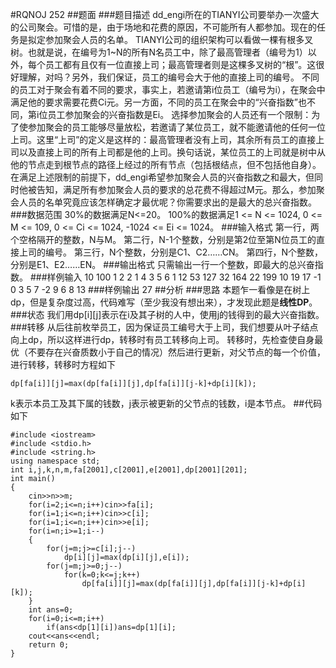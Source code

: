 #RQNOJ 252
##题面
###题目描述
dd_engi所在的TIANYI公司要举办一次盛大的公司聚会。可惜的是，由于场地和花费的原因，不可能所有人都参加。现在的任务是拟定参加聚会人员的名单。
TIANYI公司的组织架构可以看做一棵有根多叉树。也就是说，在编号为1~N的所有N名员工中，除了最高管理者（编号为1）以外，每个员工都有且仅有一位直接上司；最高管理者则是这棵多叉树的“根”。这很好理解，对吗？另外，我们保证，员工的编号会大于他的直接上司的编号。
不同的员工对于聚会有着不同的要求，事实上，若邀请第i位员工（编号为i），在聚会中满足他的要求需要花费Ci元。另一方面，不同的员工在聚会中的“兴奋指数”也不同，第i位员工参加聚会的兴奋指数是Ei。
选择参加聚会的人员还有一个限制：为了使参加聚会的员工能够尽量放松，若邀请了某位员工，就不能邀请他的任何一位上司。这里“上司”的定义是这样的：最高管理者没有上司，其余所有员工的直接上司以及直接上司的所有上司都是他的上司。换句话说，某位员工的上司就是树中从他的节点走到根节点的路径上经过的所有节点（包括根结点，但不包括他自身）。
在满足上述限制的前提下，dd_engi希望参加聚会人员的兴奋指数之和最大，但同时他被告知，满足所有参加聚会人员的要求的总花费不得超过M元。那么，参加聚会人员的名单究竟应该怎样确定才最优呢？你需要求出的是最大的总兴奋指数。
###数据范围
30%的数据满足N<=20。
100%的数据满足1 <= N <= 1024, 0 <= M <= 109, 0 <= Ci <= 1024, -1024 <= Ei <= 1024。
###输入格式
第一行，两个空格隔开的整数，N与M。
第二行，N-1个整数，分别是第2位至第N位员工的直接上司的编号。
第三行，N个整数，分别是C1、C2……CN。
第四行，N个整数，分别是E1、E2……EN。
###输出格式
只需输出一行一个整数，即最大的总兴奋指数。
###样例输入 
	10 100
	1 2 2 1 4 3 5 6 1
	12 53 127 32 164 22 199 10 19 17
	-1 0 3 5 7 -2 9 6 8 13
###样例输出 
	27
##分析
###思路
本题乍一看像是在树上dp，但是复杂度过高，代码难写（至少我没有想出来），才发现此题是**线性DP**。
###状态
我们用dp\[i]\[j]表示在i及其子树的人中，使用j的钱得到的最大兴奋指数。
###转移
从后往前枚举员工，因为保证员工编号大于上司，我们想要从叶子结点向上dp，所以这样进行dp，转移时有员工转移向上司。
转移时，先检查使自身最优（不要存在兴奋质数小于自己的情况）然后进行更新，对父节点的每一个价值，进行转移，转移时方程如下

	dp[fa[i]][j]=max(dp[fa[i]][j],dp[fa[i]][j-k]+dp[i][k]);
k表示本员工及其下属的钱数，j表示被更新的父节点的钱数，i是本节点。
##代码如下
```
#include <iostream>
#include <stdio.h>
#include <string.h>
using namespace std;
int i,j,k,n,m,fa[2001],c[2001],e[2001],dp[2001][201];
int main()
{
	cin>>n>>m;
	for(i=2;i<=n;i++)cin>>fa[i];
	for(i=1;i<=n;i++)cin>>c[i];
	for(i=1;i<=n;i++)cin>>e[i];
	for(i=n;i>=1;i--)
	{
		for(j=m;j>=c[i];j--)
			dp[i][j]=max(dp[i][j],e[i]);
		for(j=m;j>=0;j--)
			for(k=0;k<=j;k++)
				dp[fa[i]][j]=max(dp[fa[i]][j],dp[fa[i]][j-k]+dp[i][k]);
	}
	int ans=0;
	for(i=0;i<=m;i++)
		if(ans<dp[1][i])ans=dp[1][i];
	cout<<ans<<endl;
	return 0;
}
```